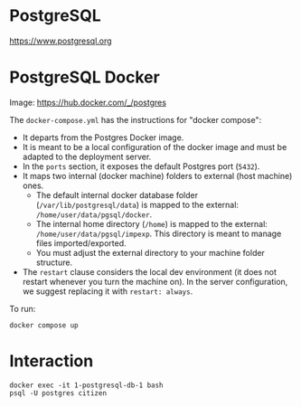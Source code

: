 # PostgreSQL
https://www.postgresql.org

# PostgreSQL Docker

Image: https://hub.docker.com/_/postgres

The `docker-compose.yml` has the instructions for "docker compose":

* It departs from the Postgres Docker image.
* It is meant to be a local configuration of the docker image and must be adapted to the deployment server.
* In the `ports` section, it exposes the default Postgres port (`5432`).
* It maps two internal (docker machine) folders to external (host machine) ones.
  * The default internal docker database folder (`/var/lib/postgresql/data`) is mapped to the external: `/home/user/data/pgsql/docker`.
  * The internal home directory (`/home`) is mapped to the external: `/home/user/data/pgsql/impexp`. This directory is meant to manage files imported/exported.
  * You must adjust the external directory to your machine folder structure.
* The `restart` clause considers the local dev environment (it does not restart whenever you turn the machine on). In the server configuration, we suggest replacing it with `restart: always`.

To run:
~~~
docker compose up
~~~

# Interaction

~~~
docker exec -it 1-postgresql-db-1 bash
psql -U postgres citizen
~~~
